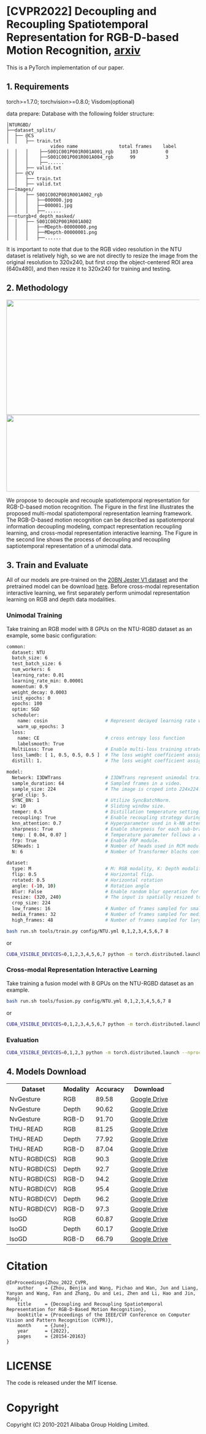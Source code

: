 # [CVPR2022] Decoupling and Recoupling Spatiotemporal Representation for RGB-D-based Motion Recognition, [arxiv](https://arxiv.org/abs/2112.09129)

This is a PyTorch implementation of our paper. 
## 1. Requirements

torch>=1.7.0; torchvision>=0.8.0; Visdom(optional)

data prepare: Database with the following folder structure:

```
│NTURGBD/
├──dataset_splits/
│  ├── @CS
│  │   ├── train.txt
                video name               total frames    label
│  │   │    ├──S001C001P001R001A001_rgb      103          0 
│  │   │    ├──S001C001P001R001A004_rgb      99           3 
│  │   │    ├──...... 
│  │   ├── valid.txt
│  ├── @CV
│  │   ├── train.txt
│  │   ├── valid.txt
├──Images/
│  │   ├── S001C002P001R001A002_rgb
│  │   │   ├──000000.jpg
│  │   │   ├──000001.jpg
│  │   │   ├──......
├──nturgb+d_depth_masked/
│  │   ├── S001C002P001R001A002
│  │   │   ├──MDepth-00000000.png
│  │   │   ├──MDepth-00000001.png
│  │   │   ├──......
```
It is important to note that due to the RGB video resolution  in the NTU dataset is relatively high, so we are not directly to resize the image from the original resolution to 320x240, but first crop the object-centered ROI area (640x480), and then resize it to 320x240 for training and testing.

## 2. Methodology
<p align="center">
  <img width="600" height="300" src="demo/pipline.jpg">
  <img width="800" height="200" src="demo/decouple_recouple.jpg">
</p>
 We propose to decouple and recouple spatiotemporal representation for RGB-D-based motion recognition. The Figure in the first line illustrates the proposed multi-modal spatiotemporal representation learning framework. The RGB-D-based motion recognition can be described as spatiotemporal information decoupling modeling, compact representation recoupling learning, and cross-modal representation interactive learning. 
The Figure in the second line shows the process of decoupling and recoupling saptiotemporal representation of a unimodal data.

## 3. Train and Evaluate
All of our models are pre-trained on the [20BN Jester V1 dataset](https://www.kaggle.com/toxicmender/20bn-jester) and the pretrained model can be download [here](https://drive.google.com/drive/folders/1eBXED3uXlzBZzix7TvtDlJrZ3SlDCSF6?usp=sharing). Before cross-modal representation interactive learning, we first separately perform unimodal representation learning on RGB and depth data modalities. 
### Unimodal Training
Take training an RGB model with 8 GPUs on the NTU-RGBD dataset as an example,
some basic configuration:
```bash
common:
  dataset: NTU 
  batch_size: 6
  test_batch_size: 6
  num_workers: 6
  learning_rate: 0.01
  learning_rate_min: 0.00001
  momentum: 0.9
  weight_decay: 0.0003
  init_epochs: 0
  epochs: 100
  optim: SGD
  scheduler:
    name: cosin                     # Represent decayed learning rate with the cosine schedule
    warm_up_epochs: 3 
  loss:
    name: CE                        # cross entropy loss function
    labelsmooth: True
  MultiLoss: True                   # Enable multi-loss training strategy.
  loss_lamdb: [ 1, 0.5, 0.5, 0.5 ]  # The loss weight coefficient assigned for each sub-branch.
  distill: 1.                       # The loss weight coefficient assigned for distillation task.

model:
  Network: I3DWTrans                # I3DWTrans represent unimodal training, set FusionNet for multi-modal fusion training.
  sample_duration: 64               # Sampled frames in a video.
  sample_size: 224                  # The image is croped into 224x224.
  grad_clip: 5.
  SYNC_BN: 1                        # Utilize SyncBatchNorm.
  w: 10                             # Sliding window size.
  temper: 0.5                       # Distillation temperature setting.
  recoupling: True                  # Enable recoupling strategy during training.
  knn_attention: 0.7                # Hyperparameter used in k-NN attention: selecting Top-70% tokens.
  sharpness: True                   # Enable sharpness for each sub-branch's output.
  temp: [ 0.04, 0.07 ]              # Temperature parameter follows a cosine schedule from 0.04 to 0.07 during the training.
  frp: True                         # Enable FRP module.
  SEHeads: 1                        # Number of heads used in RCM module.
  N: 6                              # Number of Transformer blochs configured for each sub-branch.

dataset:
  type: M                           # M: RGB modality, K: Depth modality.
  flip: 0.5                         # Horizontal flip.
  rotated: 0.5                      # Horizontal rotation
  angle: (-10, 10)                  # Rotation angle
  Blur: False                       # Enable random blur operation for each video frame.
  resize: (320, 240)                # The input is spatially resized to 320x240 for NTU dataset.
  crop_size: 224                
  low_frames: 16                    # Number of frames sampled for small Transformer.       
  media_frames: 32                  # Number of frames sampled for medium Transformer.  
  high_frames: 48                   # Number of frames sampled for large Transformer.
```

```bash
bash run.sh tools/train.py config/NTU.yml 0,1,2,3,4,5,6,7 8
```
or
```bash
CUDA_VISIBLE_DEVICES=0,1,2,3,4,5,6,7 python -m torch.distributed.launch --nproc_per_node=8 --master_port=1234 train.py --config config/NTU.yml --nprocs 8  
```

### Cross-modal Representation Interactive Learning
Take training a fusion model with 8 GPUs on the NTU-RGBD dataset as an example.
```bash
bash run.sh tools/fusion.py config/NTU.yml 0,1,2,3,4,5,6,7 8
```
or
```bash
CUDA_VISIBLE_DEVICES=0,1,2,3,4,5,6,7 python -m torch.distributed.launch --nproc_per_node=8 --master_port=1234 fusion.py --config config/NTU.yml --nprocs 8  
```

### Evaluation
```bash
CUDA_VISIBLE_DEVICES=0,1,2,3 python -m torch.distributed.launch --nproc_per_node=4 --master_port=1234 train.py --config config/NTU.yml --nprocs 1 --eval_only --resume /path/to/model_best.pth.tar 
```

## 4. Models Download
<table>
  <tr>
    <th>Dataset</th>
    <th>Modality</th>
    <th>Accuracy</th>
    <th>Download</th>
  </tr>
  <tr>
    <td>NvGesture</td>
    <td>RGB</td>
    <td>89.58</td>
    <td><a href="https://drive.google.com/drive/folders/1jLAoMFkJ8-z3lyF0-mTvCuY8QchhiNOA?usp=sharing">Google Drive</a></td>
  </tr>
  <tr>
    <td>NvGesture</td>
    <td>Depth</td>
    <td>90.62</td>
    <td><a href="https://drive.google.com/drive/folders/1jLAoMFkJ8-z3lyF0-mTvCuY8QchhiNOA?usp=sharing">Google Drive</a></td>
  </tr>
  <tr>
    <td>NvGesture</td>
    <td>RGB-D</td>
    <td>91.70</td>
    <td><a href="https://drive.google.com/drive/folders/1jLAoMFkJ8-z3lyF0-mTvCuY8QchhiNOA?usp=sharing">Google Drive</a></td>
  </tr>
  
  <tr>
    <td>THU-READ</td>
    <td>RGB</td>
    <td>81.25</td>
    <td><a href="https://drive.google.com/drive/folders/1_oihwEN-AhhTvkmoTb5If6d1Hdf9Z5JC?usp=sharing">Google Drive</a></td>
  </tr>
  <tr>
    <td>THU-READ</td>
    <td>Depth</td>
    <td>77.92</td>
    <td><a href="https://drive.google.com/drive/folders/1_oihwEN-AhhTvkmoTb5If6d1Hdf9Z5JC?usp=sharing">Google Drive</a></td>
  </tr>
  <tr>
    <td>THU-READ</td>
    <td>RGB-D</td>
    <td>87.04</td>
    <td><a href="https://drive.google.com/drive/folders/1_oihwEN-AhhTvkmoTb5If6d1Hdf9Z5JC?usp=sharing">Google Drive</a></td>
  </tr>
  
   <tr>
    <td>NTU-RGBD(CS)</td>
    <td>RGB</td>
    <td>90.3</td>
    <td><a href="https://drive.google.com/drive/folders/1iMFsZA7X-8rIkafTIZT5Z0aEFvhT4pq6?usp=sharing">Google Drive</a></td>
  </tr>
    <tr>
    <td>NTU-RGBD(CS)</td>
    <td>Depth</td>
    <td>92.7</td>
    <td><a href="https://drive.google.com/drive/folders/1iMFsZA7X-8rIkafTIZT5Z0aEFvhT4pq6?usp=sharing">Google Drive</a></td>
  </tr>
  <tr>
    <td>NTU-RGBD(CS)</td>
    <td>RGB-D</td>
    <td>94.2</td>
    <td><a href="https://drive.google.com/drive/folders/1iMFsZA7X-8rIkafTIZT5Z0aEFvhT4pq6?usp=sharing">Google Drive</a></td>
  </tr>
  
  <tr>
    <td>NTU-RGBD(CV)</td>
    <td>RGB</td>
    <td>95.4</td>
    <td><a href="https://drive.google.com/drive/folders/1iMFsZA7X-8rIkafTIZT5Z0aEFvhT4pq6?usp=sharing">Google Drive</a></td>
  </tr>
    <tr>
    <td>NTU-RGBD(CV)</td>
    <td>Depth</td>
    <td>96.2</td>
    <td><a href="https://drive.google.com/drive/folders/1iMFsZA7X-8rIkafTIZT5Z0aEFvhT4pq6?usp=sharing">Google Drive</a></td>
  </tr>
    <tr>
    <td>NTU-RGBD(CV)</td>
    <td>RGB-D</td>
    <td>97.3</td>
    <td><a href="https://drive.google.com/drive/folders/1iMFsZA7X-8rIkafTIZT5Z0aEFvhT4pq6?usp=sharing">Google Drive</a></td>
  </tr>
  
  <tr>
    <td>IsoGD</td>
    <td>RGB</td>
    <td>60.87</td>
    <td><a href="https://drive.google.com/drive/folders/1oBSzhslRy34jqA-VsPFIYYCJfN8GdqED?usp=sharing">Google Drive</a></td>
  </tr>
  <tr>
    <td>IsoGD</td>
    <td>Depth</td>
    <td>60.17</td>
    <td><a href="https://drive.google.com/drive/folders/1oBSzhslRy34jqA-VsPFIYYCJfN8GdqED?usp=sharing">Google Drive</a></td>
  </tr>
  <tr>
    <td>IsoGD</td>
    <td>RGB-D</td>
    <td>66.79</td>
    <td><a href="https://drive.google.com/drive/folders/1oBSzhslRy34jqA-VsPFIYYCJfN8GdqED?usp=sharing">Google Drive</a></td>
  </tr>
</table>

# Citation
```
@InProceedings{Zhou_2022_CVPR,
    author    = {Zhou, Benjia and Wang, Pichao and Wan, Jun and Liang, Yanyan and Wang, Fan and Zhang, Du and Lei, Zhen and Li, Hao and Jin, Rong},
    title     = {Decoupling and Recoupling Spatiotemporal Representation for RGB-D-Based Motion Recognition},
    booktitle = {Proceedings of the IEEE/CVF Conference on Computer Vision and Pattern Recognition (CVPR)},
    month     = {June},
    year      = {2022},
    pages     = {20154-20163}
}
```
# LICENSE
The code is released under the MIT license.
# Copyright
Copyright (C) 2010-2021 Alibaba Group Holding Limited.

